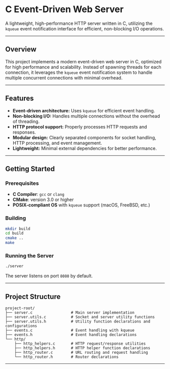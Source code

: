# C Event-Driven Web Server

A lightweight, high-performance HTTP server written in C, utilizing the `kqueue` event notification interface for efficient, non-blocking I/O operations.

---

## Overview

This project implements a modern event-driven web server in C, optimized for high performance and scalability. Instead of spawning threads for each connection, it leverages the `kqueue` event notification system to handle multiple concurrent connections with minimal overhead.

---

## Features

- **Event-driven architecture:** Uses `kqueue` for efficient event handling.
- **Non-blocking I/O:** Handles multiple connections without the overhead of threading.
- **HTTP protocol support:** Properly processes HTTP requests and responses.
- **Modular design:** Clearly separated components for socket handling, HTTP processing, and event management.
- **Lightweight:** Minimal external dependencies for better performance.

---

## Getting Started

### Prerequisites

- **C Compiler**: `gcc` or `clang`
- **CMake**: version 3.0 or higher
- **POSIX-compliant OS** with `kqueue` support (macOS, FreeBSD, etc.)

### Building

```bash
mkdir build
cd build
cmake ..
make
```

### Running the Server

```bash
./server
```

The server listens on port `8080` by default.

---

## Project Structure

```
project-root/
├── server.c                 # Main server implementation
├── server.utils.c           # Socket and server utility functions
├── server.utils.h           # Utility function declarations and configurations
├── events.c                 # Event handling with kqueue
├── events.h                 # Event handling declarations
└── http/
    ├── http_helpers.c       # HTTP request/response utilities
    ├── http_helpers.h       # HTTP helper function declarations
    ├── http_router.c        # URL routing and request handling
    └── http_router.h        # Router declarations
```

---